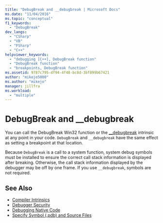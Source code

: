 ```yaml
---
title: "DebugBreak and __debugbreak | Microsoft Docs"
ms.date: "11/04/2016"
ms.topic: "conceptual"
f1_keywords:
  - "DebugBreak"
dev_langs:
  - "CSharp"
  - "VB"
  - "FSharp"
  - "C++"
helpviewer_keywords:
  - "debugging [C++], DebugBreak function"
  - "DebugBreak function"
  - "breakpoints, DebugBreak function"
ms.assetid: 9787c795-df94-4f48-bc8d-3bf899b67421
author: "mikejo5000"
ms.author: "mikejo"
manager: jillfra
ms.workload:
  - "multiple"
---
```

# DebugBreak and __debugbreak
You can call the DebugBreak Win32 function or the [__debugbreak](/cpp/intrinsics/debugbreak) intrinsic at any point in your code. `DebugBreak` and `__debugbreak` have the same effect as setting a breakpoint at that location.

 Because `DebugBreak` is a call to a system function, system debug symbols must be installed to ensure the correct call stack information is displayed after breaking. Otherwise, the call stack information displayed by the debugger may be off by one frame. If you use `__debugbreak`, symbols are not required.

## See Also
- [Compiler Intrinsics](/cpp/intrinsics/compiler-intrinsics)
- [Debugger Security](../debugger/debugger-security.md)
- [Debugging Native Code](../debugger/debugging-native-code.md)
- [Specify Symbol (.pdb) and Source Files](../debugger/specify-symbol-dot-pdb-and-source-files-in-the-visual-studio-debugger.md)